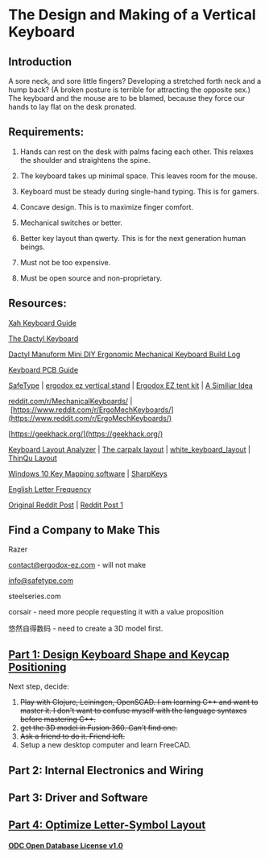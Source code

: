 # The Design and Making of a Vertical Keyboard
## Introduction
A sore neck, and sore little fingers? 
Developing a stretched forth neck and a hump back? (A broken posture is terrible for attracting the opposite sex.)
The keyboard and the mouse are to be blamed, because they force our hands to lay flat on the desk pronated.

## Requirements:

1. Hands can rest on the desk with palms facing each other. This relaxes the shoulder and straightens the spine.

2. The keyboard takes up minimal&nbsp;space. This leaves room for the mouse.

3. Keyboard must be steady during single-hand typing. This is for gamers.

4. Concave design. This is to maximize finger comfort.

5. Mechanical switches or better.

6. Better key layout&nbsp;than qwerty. This is for the next generation human beings.

7. Must not be too expensive.

8. Must be open source and non-proprietary.

## Resources:

[Xah Keyboard Guide](http://Xah%20Keyboard%20Guide)

[The Dactyl Keyboard](https://github.com/adereth/dactyl-keyboard)

[Dactyl Manuform Mini DIY Ergonomic Mechanical Keyboard Build Log](https://www.beekeeb.com/dactyl-manuform-mini-mechanical-keyboard-build-log/)

[Keyboard PCB Guide](https://github.com/ruiqimao/keyboard-pcb-guide)

[SafeType](https://safetype.com/index.php?id_product=1&controller=product) | [ergodox ez vertical stand](https://www.thingiverse.com/thing:2748084)&nbsp;| [Ergodox EZ tent kit](https://www.thingiverse.com/thing:1433117) | [A Similiar Idea](https://thomasbaart.nl/2019/01/20/vertikeeb-making-a-vertical-keyboard-part-1/)

[reddit.com/r/MechanicalKeyboards/](http://reddit.com/r/MechanicalKeyboards/)&nbsp;|&nbsp;[https://www.reddit.com/r/ErgoMechKeyboards/](https://www.reddit.com/r/ErgoMechKeyboards/)

[https://geekhack.org/](https://geekhack.org/)

[Keyboard Layout Analyzer](http://patorjk.com/keyboard-layout-analyzer/#/load/hqrGn4NG)&nbsp;|&nbsp;[The carpalx layout](http://mkweb.bcgsc.ca/carpalx/)&nbsp;|&nbsp;[white_keyboard_layout](https://github.com/mw8/white_keyboard_layout)&nbsp;| [ThinQu Layout](https://microexploitation.com/2018/06/04/thinqu/)

[Windows 10 Key Mapping software](https://thegeekpage.com/top-10-best-free-key-mapping-software-for-windows-10/)&nbsp;| [SharpKeys](https://github.com/randyrants/sharpkeys/releases)

[English Letter Frequency](https://norvig.com/mayzner.html)



[Original Reddit Post](https://www.reddit.com/r/MechanicalKeyboards/comments/fumlvb/possible_to_absorb_and_combine_all_of_the_good/) | [Reddit Post 1](https://www.reddit.com/r/ErgoMechKeyboards/comments/fvxuw1/need_help_combining_all_of_the_good_features_from/)

## Find a Company to Make This

Razer 

contact@ergodox-ez.com - will not make

info@safetype.com

steelseries.com

corsair - need more people requesting it with a value proposition

悠然自得数码 - need to create a 3D model first. 

## [Part 1: Design Keyboard Shape and Keycap Positioning](/KeyboardShapeDesign) 

Next step, decide:

 1. ~~Play with Clojure, Leiningen, OpenSCAD. I am learning C++ and want to master it. I don't want to confuse myself with the language syntaxes before mastering C++.~~
 3. ~~get the 3D model in Fusion 360. Can't find one.~~
 4. ~~Ask a friend to do it. Friend left.~~
 5. Setup a new desktop computer and learn FreeCAD.

## Part 2: Internal Electronics and Wiring

## Part 3: Driver and Software

## [Part 4: Optimize Letter-Symbol Layout](/LetterSymbolLayout)


#### [ODC Open Database License v1.0](https://choosealicense.com/appendix/)
